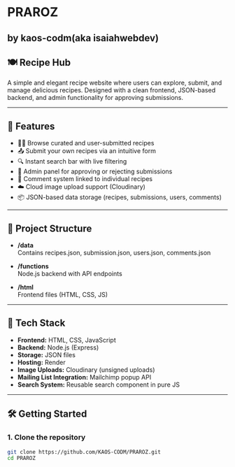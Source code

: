 # PRAROZ

## by kaos-codm(aka isaiahwebdev)

## 🍽️ Recipe Hub

A simple and elegant recipe website where users can explore, submit, and manage delicious recipes. Designed with a clean frontend, JSON-based backend, and admin functionality for approving submissions.

---

## 🚀 Features

- 🧑‍🍳 Browse curated and user-submitted recipes  
- 📤 Submit your own recipes via an intuitive form  
- 🔍 Instant search bar with live filtering  
- 🔐 Admin panel for approving or rejecting submissions  
- 💬 Comment system linked to individual recipes  
- ☁️ Cloud image upload support (Cloudinary)  
- 📦 JSON-based data storage (recipes, submissions, users, comments)

---

## 📁 Project Structure

- **/data**  
  Contains recipes.json, submission.json, users.json, comments.json

- **/functions**  
  Node.js backend with API endpoints

- **/html**  
  Frontend files (HTML, CSS, JS)

---

## 🧰 Tech Stack

- **Frontend:** HTML, CSS, JavaScript  
- **Backend:** Node.js (Express)  
- **Storage:** JSON files  
- **Hosting:** Render  
- **Image Uploads:** Cloudinary (unsigned uploads)  
- **Mailing List Integration:** Mailchimp popup API  
- **Search System:** Reusable search component in pure JS

---

## 🛠️ Getting Started

### 1. Clone the repository

```bash
git clone https://github.com/KAOS-CODM/PRAROZ.git
cd PRAROZ

